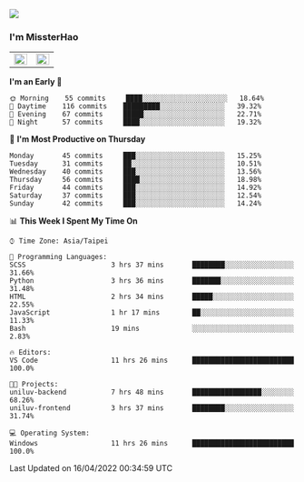 ![](https://komarev.com/ghpvc/?username=MissterHao&color=ff69b4)

### I'm MissterHao


<!-- Readme stats -->
<!-- https://github.com/anuraghazra/github-readme-stats -->
<table>
<tr>
    <td valign="top" width="50%">
    <img src="https://github-readme-stats.vercel.app/api?username=MissterHao&hide_border=true&show_icons=true&locale=en" align="left" style="width: 100%" />
    </td>
    <td valign="top" width="50%">
    <img src="https://github-readme-stats.vercel.app/api/top-langs?username=MissterHao&hide_border=true&show_icons=true&locale=en&layout=compact" align="left" style="width: 100%" />
    </td>
</tr>
</table>  


<!--START_SECTION:waka-->
**I'm an Early 🐤** 

```text
🌞 Morning    55 commits     ████░░░░░░░░░░░░░░░░░░░░░   18.64% 
🌆 Daytime    116 commits    █████████░░░░░░░░░░░░░░░░   39.32% 
🌃 Evening    67 commits     █████░░░░░░░░░░░░░░░░░░░░   22.71% 
🌙 Night      57 commits     ████░░░░░░░░░░░░░░░░░░░░░   19.32%

```
📅 **I'm Most Productive on Thursday** 

```text
Monday       45 commits     ███░░░░░░░░░░░░░░░░░░░░░░   15.25% 
Tuesday      31 commits     ██░░░░░░░░░░░░░░░░░░░░░░░   10.51% 
Wednesday    40 commits     ███░░░░░░░░░░░░░░░░░░░░░░   13.56% 
Thursday     56 commits     ████░░░░░░░░░░░░░░░░░░░░░   18.98% 
Friday       44 commits     ███░░░░░░░░░░░░░░░░░░░░░░   14.92% 
Saturday     37 commits     ███░░░░░░░░░░░░░░░░░░░░░░   12.54% 
Sunday       42 commits     ███░░░░░░░░░░░░░░░░░░░░░░   14.24%

```


📊 **This Week I Spent My Time On** 

```text
⌚︎ Time Zone: Asia/Taipei

💬 Programming Languages: 
SCSS                     3 hrs 37 mins       ████████░░░░░░░░░░░░░░░░░   31.66% 
Python                   3 hrs 36 mins       ███████░░░░░░░░░░░░░░░░░░   31.48% 
HTML                     2 hrs 34 mins       █████░░░░░░░░░░░░░░░░░░░░   22.55% 
JavaScript               1 hr 17 mins        ██░░░░░░░░░░░░░░░░░░░░░░░   11.33% 
Bash                     19 mins             ░░░░░░░░░░░░░░░░░░░░░░░░░   2.83%

🔥 Editors: 
VS Code                  11 hrs 26 mins      █████████████████████████   100.0%

🐱‍💻 Projects: 
uniluv-backend           7 hrs 48 mins       █████████████████░░░░░░░░   68.26% 
uniluv-frontend          3 hrs 37 mins       ████████░░░░░░░░░░░░░░░░░   31.74%

💻 Operating System: 
Windows                  11 hrs 26 mins      █████████████████████████   100.0%

```


 Last Updated on 16/04/2022 00:34:59 UTC
<!--END_SECTION:waka-->

<!--
**MissterHao/MissterHao** is a ✨ _special_ ✨ repository because its `README.md` (this file) appears on your GitHub profile.

Here are some ideas to get you started:

- 🔭 I’m currently working on ...
- 🌱 I’m currently learning ...
- 👯 I’m looking to collaborate on ...
- 🤔 I’m looking for help with ...
- 💬 Ask me about ...
- 📫 How to reach me: ...
- 😄 Pronouns: ...
- ⚡ Fun fact: ...
-->
